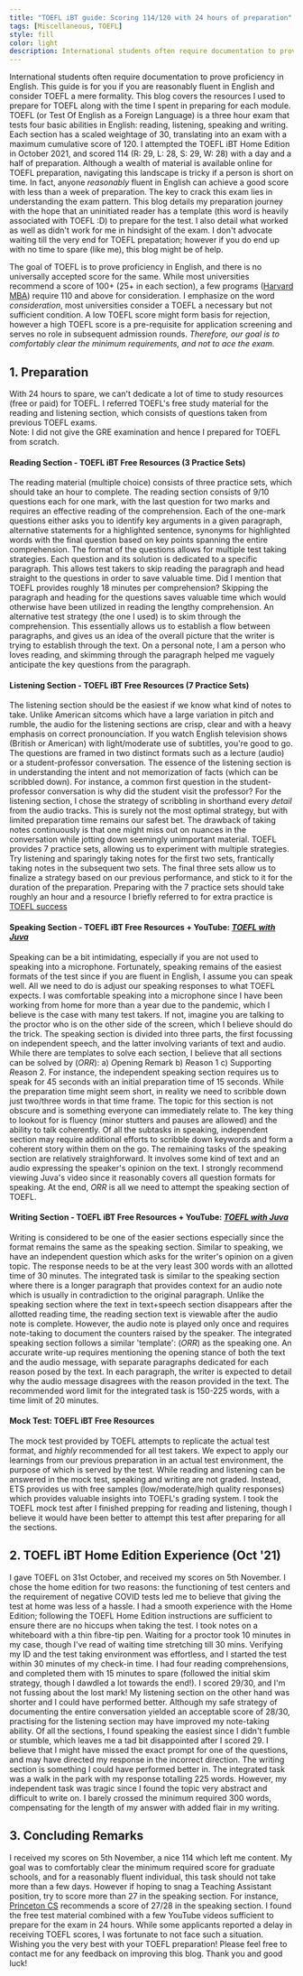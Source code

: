 ```yaml
---
title: "TOEFL iBT guide: Scoring 114/120 with 24 hours of preparation"
tags: [Miscellaneous, TOEFL]
style: fill
color: light
description: International students often require documentation to prove proficiency in English. This guide is for you if you are reasonably fluent in English and consider TOEFL a mere formality. This blog covers the resources I used to prepare for TOEFL along with the time I spent in preparing for each module.  
---
```


International students often require documentation to prove proficiency in English. This guide is for you if you are reasonably fluent in English and consider TOEFL a mere formality. This blog covers the resources I used to prepare for TOEFL along with the time I spent in preparing for each module. TOEFL (or Test Of English as a Foreign Language) is a three hour exam that tests four basic abilities in English: reading, listening, speaking and writing. Each section has a scaled weightage of 30, translating into an exam with a maximum cumulative score of 120. I attempted the TOEFL iBT Home Edition in October 2021, and scored 114 (R: 29, L: 28, S: 29, W: 28) with a day and a half of preparation. Although a wealth of material is available online for TOEFL preparation, navigating this landscape is tricky if a person is short on time. In fact, anyone _reasonably_ fluent in English can achieve a good score with less than a week of preparation. The key to crack this exam lies in understanding the exam pattern. This blog details my preparation journey with the hope that an uninitiated reader has a template (this word is heavily associated with TOEFL :D) to prepare for the test. I also detail what worked as well as didn't work for me in hindsight of the exam. I don't advocate waiting till the very end for TOEFL prepatation; however if you do end up with no time to spare (like me), this blog might be of help.

The goal of TOEFL is to prove proficiency in English, and there is no universally accepted score for the same. While most universities recommend a score of 100+ (25+ in each section), a few programs ([Harvard MBA](https://www.hbs.edu/mba/admissions/application-process/Pages/international-applicants.aspx)) require 110 and above for consideration. I emphasize on the word _consideration_, most universities consider a TOEFL a necessary but not sufficient condition. A low TOEFL score might form basis for rejection, however a high TOEFL score is a pre-requisite for application screening and serves no role in subsequent admission rounds. _Therefore, our goal is to comfortably clear the minimum requirements, and not to ace the exam._ 

## 1. Preparation

With 24 hours to spare, we can't dedicate a lot of time to study resources (free or paid) for TOEFL. I referred TOEFL's free study material for the reading and listening section, which consists of questions taken from previous TOEFL exams. <br> 
Note: I did not give the GRE examination and hence I prepared for TOEFL from scratch.

#### Reading Section - TOEFL iBT Free Resources (3 Practice Sets)

The reading material (multiple choice) consists of three practice sets, which should take an hour to complete. The reading section consists of 9/10 questions each for one mark, with the last question for two marks and requires an effective reading of the comprehension. Each of the one-mark questions either asks you to identify key arguments in a given paragraph, alternative statements for a highlighted sentence, synonyms for highlighted words with the final question based on key points spanning the entire comprehension. The format of the questions allows for multiple test taking strategies. Each question and its solution is dedicated to a specific paragraph. This allows test takers to skip reading the paragraph and head straight to the questions in order to save valuable time. Did I mention that TOEFL provides roughly 18 minutes per comprehension? Skipping the paragraph and heading for the questions saves valuable time which would otherwise have been utilized in reading the lengthy comprehension. An alternative test strategy (the one I used) is to skim through the comprehension. This essentially allows us to establish a flow between paragraphs, and gives us an idea of the overall picture that the writer is trying to establish through the text. On a personal note, I am a person who loves reading, and skimming through the paragraph helped me vaguely anticipate the key questions from the paragraph.


#### Listening Section - TOEFL iBT Free Resources (7 Practice Sets)

The listening section should be the easiest if we know what kind of notes to take. Unlike American sitcoms which have a large variation in pitch and rumble, the audio for the listening sections are crisp, clear and with a heavy emphasis on correct pronounciation. If you watch English television shows (British or American) with light/moderate use of subtitles, you're good to go. The questions are framed in two distinct formats such as a lecture (audio) or a student-professor conversation. The essence of the listening section is in understanding the intent and not memorization of facts (which can be scribbled down). For instance, a common first question in the student-professor conversation is why did the student visit the professor? For the listening section, I chose the strategy of scribbling in shorthand every _detail_ from the audio tracks. This is surely not the most optimal strategy, but with limited preparation time remains our safest bet. The drawback of taking notes continuously is that one might miss out on nuances in the conversation while jotting down seemingly unimportant material. TOEFL provides 7 practice sets, allowing us to experiment with multiple strategies. Try listening and sparingly taking notes for the first two sets, frantically taking notes in the subsequent two sets. The final three sets allow us to finalize a strategy based on our previous performance, and stick to it for the duration of the preparation. Preparing with the 7 practice sets should take roughly an hour and a resource I briefly referred to for extra practice is [TOEFL success](https://www.youtube.com/watch?v=wfDVNye_tF0)

#### Speaking Section - TOEFL iBT Free Resources + YouTube: [_TOEFL with Juva_](https://www.youtube.com/watch?v=3Fs952PySUA)

Speaking can be a bit intimidating, especially if you are not used to speaking into a microphone. Fortunately, speaking remains of the easiest formats of the test since if you are fluent in English, I assume you can speak well. All we need to do is adjust our speaking responses to what TOEFL expects. I was comfortable speaking into a microphone since I have been working from home for more than a year due to the pandemic, which I believe is the case with many test takers. If not, imagine you are talking to the proctor who is on the other side of the screen, which I believe should do the trick. The speaking section is divided into three parts, the first focussing on independent speech, and the latter involving variants of text and audio. While there are templates to solve each section, I believe that all sections can be solved by (_ORR_): a) *O*pening Remark b) *R*eason 1 c) Supporting *R*eason 2. For instance, the independent speaking section requires us to speak for 45 seconds with an initial preparation time of 15 seconds. While the preparation time might seem short, in reality we need to scribble down just two/three words in that time frame. The topic for this section is not obscure and is something everyone can immediately relate to. The key thing to lookout for is fluency (minor stutters and pauses are allowed) and the ability to talk coherently. Of all the subtasks in speaking, independent section may require additional efforts to scribble down keywords and form a coherent story within them on the go. The remaining tasks of the speaking section are relatively straighforward. It involves some kind of text and an audio expressing the speaker's opinion on the text. I strongly recommend viewing Juva's video since it reasonably covers all question formats for speaking. At the end, _ORR_ is all we need to attempt the speaking section of TOEFL.

#### Writing Section - TOEFL iBT Free Resources + YouTube: [_TOEFL with Juva_](https://www.youtube.com/watch?v=7j2AR5vfh08)

Writing is considered to be one of the easier sections especially since the format remains the same as the speaking section. Similar to speaking, we have an independent question which asks for the writer's opinion on a given topic. The response needs to be at the very least 300 words with an allotted time of 30 minutes. The integrated task is similar to the speaking section where there is a longer paragraph that provides context for an audio note which is usually in contradiction to the original paragraph. Unlike the speaking section where the text in text+speech section disappears after the allotted reading time, the reading section text is viewable after the audio note is complete. However, the audio note is played only once and requires note-taking to document the counters raised by the speaker. The integrated speaking section follows a similar 'template': (_ORR_) as the speaking one. An accurate write-up requires mentioning the opening stance of both the text and the audio message, with separate paragraphs dedicated for each reason posed by the text. In each paragraph, the writer is expected to detail why the audio message disagrees with the reason provided in the text. The recommended word limit for the integrated task is 150-225 words, with a time limit of 20 minutes. 

#### Mock Test: TOEFL iBT Free Resources

The mock test provided by TOEFL attempts to replicate the actual test format, and _highly_ recommended for all test takers. We expect to apply our learnings from our previous preparation in an actual test environment, the purpose of which is served by the test. While reading and listening can be answered in the mock test, speaking and writing are not graded. Instead, ETS provides us with free samples (low/moderate/high quality responses) which provides valuable insights into TOEFL's grading system. I took the TOEFL mock test after I finished prepping for reading and listening, though I believe it would have been better to attempt this test after preparing for all the sections. 


## 2. TOEFL iBT Home Edition Experience (Oct '21)

I gave TOEFL on 31st October, and received my scores on 5th November. I chose the home edition for two reasons: the functioning of test centers and the requirement of negative COVID tests led me to believe that giving the test at home was less of a hassle. I had a smooth experience with the Home Edition; following the TOEFL Home Edition instructions are sufficient to ensure there are no hiccups when taking the test. I took notes on a whiteboard with a thin fibre-tip pen. Waiting for a proctor took 10 minutes in my case, though I've read of waiting time stretching till 30 mins. Verifying my ID and the test taking environment was effortless, and I started the test within 30 minutes of my check-in time. I had four reading comprehensions, and completed them with 15 minutes to spare (followed the initial skim strategy, though I dawdled a lot towards the end!). I scored 29/30, and I'm not fussing about the lost mark! My listening section on the other hand was shorter and I could have performed better. Although my safe strategy of documenting the entire conversation yielded an acceptable score of 28/30, practising for the listening section may have improved my note-taking ability. Of all the sections, I found speaking the easiest since I didn't fumble or stumble, which leaves me a tad bit disappointed after I scored 29. I believe that I might have missed the exact prompt for one of the questions, and may have directed my response in the incorrect direction. The writing section is something I could have performed better in. The integrated task was a walk in the park with my response totalling 225 words. However, my independent task was tragic since I found the topic very abstract and difficult to write on. I barely crossed the minimum required 300 words, compensating for the length of my answer with added flair in my writing. 


## 3. Concluding Remarks

I received my scores on 5th November, a nice 114 which left me content. My goal was to comfortably clear the minimum required score for graduate schools, and for a reasonably fluent individual, this task should not take more than a few days. However if hoping to snag a Teaching Assistant position, try to score more than 27 in the speaking section. For instance, [Princeton CS](https://www.cs.princeton.edu/grad/faq#23) recommends a score of 27/28 in the speaking section. I found the free test material combined with a few YouTube videos sufficient to prepare for the exam in 24 hours. While some applicants reported a delay in receiving TOEFL scores, I was fortunate to not face such a situation. Wishing you the very best with your TOEFL preparation! Please feel free to contact me for any feedback on improving this blog. Thank you and good luck!